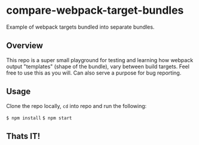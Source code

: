 # compare-webpack-target-bundles
Example of webpack targets bundled into separate bundles.

## Overview

This repo is a super small playground for testing and learning how webpack output "templates" (shape of the bundle), vary between build targets. 
Feel free to use this as you will. Can also serve a purpose for bug reporting. 

## Usage

Clone the repo locally, `cd` into repo and run the following: 

`$ npm install`
`$ npm start`

## Thats IT!
